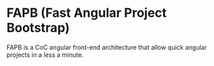 # FAPB (Fast Angular Project Bootstrap)
FAPB is a CoC angular front-end architecture that allow quick angular projects in a less a minute.
